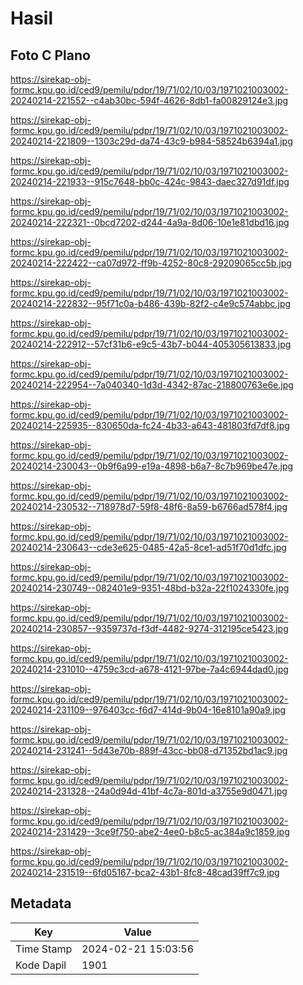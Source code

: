 # Hasil

## Foto C Plano

https://sirekap-obj-formc.kpu.go.id/ced9/pemilu/pdpr/19/71/02/10/03/1971021003002-20240214-221552--c4ab30bc-594f-4626-8db1-fa00829124e3.jpg

https://sirekap-obj-formc.kpu.go.id/ced9/pemilu/pdpr/19/71/02/10/03/1971021003002-20240214-221809--1303c29d-da74-43c9-b984-58524b6394a1.jpg

https://sirekap-obj-formc.kpu.go.id/ced9/pemilu/pdpr/19/71/02/10/03/1971021003002-20240214-221933--915c7648-bb0c-424c-9843-daec327d91df.jpg

https://sirekap-obj-formc.kpu.go.id/ced9/pemilu/pdpr/19/71/02/10/03/1971021003002-20240214-222321--0bcd7202-d244-4a9a-8d06-10e1e81dbd16.jpg

https://sirekap-obj-formc.kpu.go.id/ced9/pemilu/pdpr/19/71/02/10/03/1971021003002-20240214-222422--ca07d972-ff9b-4252-80c8-29209065cc5b.jpg

https://sirekap-obj-formc.kpu.go.id/ced9/pemilu/pdpr/19/71/02/10/03/1971021003002-20240214-222832--95f71c0a-b486-439b-82f2-c4e9c574abbc.jpg

https://sirekap-obj-formc.kpu.go.id/ced9/pemilu/pdpr/19/71/02/10/03/1971021003002-20240214-222912--57cf31b6-e9c5-43b7-b044-405305613833.jpg

https://sirekap-obj-formc.kpu.go.id/ced9/pemilu/pdpr/19/71/02/10/03/1971021003002-20240214-222954--7a040340-1d3d-4342-87ac-218800763e6e.jpg

https://sirekap-obj-formc.kpu.go.id/ced9/pemilu/pdpr/19/71/02/10/03/1971021003002-20240214-225935--830650da-fc24-4b33-a643-481803fd7df8.jpg

https://sirekap-obj-formc.kpu.go.id/ced9/pemilu/pdpr/19/71/02/10/03/1971021003002-20240214-230043--0b9f6a99-e19a-4898-b6a7-8c7b969be47e.jpg

https://sirekap-obj-formc.kpu.go.id/ced9/pemilu/pdpr/19/71/02/10/03/1971021003002-20240214-230532--718978d7-59f8-48f6-8a59-b6766ad578f4.jpg

https://sirekap-obj-formc.kpu.go.id/ced9/pemilu/pdpr/19/71/02/10/03/1971021003002-20240214-230643--cde3e625-0485-42a5-8ce1-ad51f70d1dfc.jpg

https://sirekap-obj-formc.kpu.go.id/ced9/pemilu/pdpr/19/71/02/10/03/1971021003002-20240214-230749--082401e9-9351-48bd-b32a-22f1024330fe.jpg

https://sirekap-obj-formc.kpu.go.id/ced9/pemilu/pdpr/19/71/02/10/03/1971021003002-20240214-230857--9359737d-f3df-4482-9274-312195ce5423.jpg

https://sirekap-obj-formc.kpu.go.id/ced9/pemilu/pdpr/19/71/02/10/03/1971021003002-20240214-231010--4759c3cd-a678-4121-97be-7a4c6944dad0.jpg

https://sirekap-obj-formc.kpu.go.id/ced9/pemilu/pdpr/19/71/02/10/03/1971021003002-20240214-231109--976403cc-f6d7-414d-9b04-16e8101a90a9.jpg

https://sirekap-obj-formc.kpu.go.id/ced9/pemilu/pdpr/19/71/02/10/03/1971021003002-20240214-231241--5d43e70b-889f-43cc-bb08-d71352bd1ac9.jpg

https://sirekap-obj-formc.kpu.go.id/ced9/pemilu/pdpr/19/71/02/10/03/1971021003002-20240214-231328--24a0d94d-41bf-4c7a-801d-a3755e9d0471.jpg

https://sirekap-obj-formc.kpu.go.id/ced9/pemilu/pdpr/19/71/02/10/03/1971021003002-20240214-231429--3ce9f750-abe2-4ee0-b8c5-ac384a9c1859.jpg

https://sirekap-obj-formc.kpu.go.id/ced9/pemilu/pdpr/19/71/02/10/03/1971021003002-20240214-231519--6fd05167-bca2-43b1-8fc8-48cad39ff7c9.jpg


## Metadata

| Key        | Value               |
| ---------- | ------------------- |
| Time Stamp | 2024-02-21 15:03:56 |
| Kode Dapil | 1901                |



